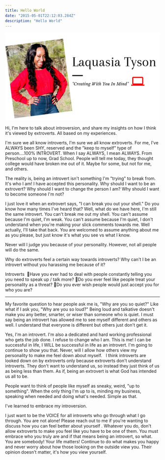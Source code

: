 ```yaml
---
title: Hello World
date: "2015-05-01T22:12:03.284Z"
description: "Hello World"
---
```

![Laquasia Tyson](./LaquasiaTyson.png)

Hi,  I'm here to talk about introversion, and share my insights on how I think it's viewed by extroverts. All based on my experiences. 

I'm sure we all know introverts, I'm sure we all know extroverts. For me, I've ALWAYS been SHY, reserved  and the "keep to myself" type of person….100% INTROVERT. When I say ALWAYS, I mean ALWAYS. From Preschool up to now, Grad School. People will tell me today, they thought college would have broken me out of it. Maybe for some, but not for me, and others. 

The reality is, being an introvert isn't something I'm "trying" to break from. It's who I am! I have accepted this personality. Why should I want to be an extrovert? Why should I want to change the person I am? Why should I want to become someone I'm not?

I just love it when an extrovert says, "I can break you out your shell." Do you know how many times I've heard that? Well, what do we have here, I'm still the same introvert. You can't break me out my shell. You can't assume because I'm quiet, I'm weak. You can't assume because I'm quiet, I don't understand when you're making your slick comments towards me. Well actually, I'll take that back. You are welcomed to assume anything about me as you please, but just know it's what you see vs what I know. 

Never will I judge you because of your personality. However, not all people will do the same.

Why do extroverts feel a certain way towards introverts? Why can't I be an introvert without you harassing me because of it?

Introverts 
🔷Have you ever had to deal with people constantly telling you you need to speak up / talk more?
🔷Do you ever feel like people treat your personality as a threat?
🔷Do you ever wish people would just accept you for who you are?


---

My favorite question to hear people ask me is, "Why are you so quiet?"  Like what if I ask you, "Why are you so loud?" Being loud and talkative doesn't  make you any better, smarter, or wiser than someone who is quiet. I must say being an introvert has allowed me to see myself different and others as well. I understand that everyone is different but others just don't get it. 

Yes, I'm an introvert. I'm also a dedicated and hard working professional who gets the job done. I refuse to change who I am. This is me! I can be successful in life, I WILL be successful in life as an introvert. I'm going to continue to show you that. Never, will I allow how others view my personality to make me feel down about myself.
 
I think introverts are looked down on by extroverts only because extroverts don't understand introverts. They don't want to understand us, so instead they just think of us as being less than them. As if, being an extrovert is what God has intended us all to be.

People want to think of people like myself as sneaky, weird, "up to something". When the only thing I'm up to is, minding my business, speaking when needed and doing what's needed. Simple as that. 

I've learned to embrace my introversion.

I just want to be the VOICE for all introverts who go through what I go through. You are not alone! Please reach out to me if you're wanting to discuss how you can feel better about yourself . Whatever you do, don't allow extroverts to make you feel like you have to be one of them. You must embrace who you truly are and if that means being an introvert, so what. You are somebody! Your life matters! Continue to do what makes you happy and never worry about how those looking on the outside view you. Their opinion doesn't matter, it's how you view yourself.


